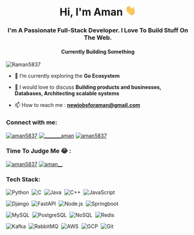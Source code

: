 <h1 align="center">Hi, I'm Aman <img src="https://github.com/ABSphreak/ABSphreak/blob/master/gifs/Hi.gif" width="30px"></h1>

<h3 align="center">I'm A Passionate Full-Stack Developer. I Love To Build Stuff On The Web. </h3>
<h4 align="center">Currently Building Something</h3>

<p align="left"> <img src="https://komarev.com/ghpvc/?username=Raman5837&label=Profile%20views&color=0e75b6&style=flat" alt="Raman5837" /> </p>

- 🌱 I’m currently exploring the **Go Ecosystem**

- 💬 I would love to discuss **Building products and businesses, Databases, Architecting scalable systems**

- 📫 How to reach me : **newjobsforaman@gmail.com**

<h3 align="left">Connect with me:</h3>
<p align="left">
<a href="https://linkedin.com/in/aman5837" target="_blank"><img align="center" src="https://raw.githubusercontent.com/rahuldkjain/github-profile-readme-generator/master/src/images/icons/Social/linked-in-alt.svg" alt="aman5837" height="30" width="40" /></a>
<a href="https://twitter.com/_______Aman" target="blank"><img align="center" src="https://raw.githubusercontent.com/rahuldkjain/github-profile-readme-generator/master/src/images/icons/Social/twitter.svg" alt="_______aman" height="30" width="40" /></a>
<a href="https://www.instagram.com/aman5837_._/" target="_blank"><img align="center" src="https://cdn.cdnlogo.com/logos/i/92/instagram.svg" alt="aman5837" height="30" width="40" /></a>
<h3 align="left">Time To Judge Me 😂 :</h3>
<a href="https://www.leetcode.com/Aman5837" target="_blank"><img align="center" src="https://raw.githubusercontent.com/rahuldkjain/github-profile-readme-generator/master/src/images/icons/Social/leet-code.svg" alt="aman5837" height="30" width="40" /></a>
<a href="https://www.hackerrank.com/aman__" target="_blank"><img align="center" src="https://raw.githubusercontent.com/rahuldkjain/github-profile-readme-generator/master/src/images/icons/Social/hackerrank.svg" alt="aman__" height="30" width="40" /></a>
</p>

<h3 align="left">Tech Stack:</h3>

![Python](https://img.shields.io/badge/-Python-05122A?style=flat&logo=python)&nbsp;
![C](https://img.shields.io/badge/-Go-05122A?style=flat&logo=go)&nbsp;
![Java](https://img.shields.io/badge/-Java-05122A?style=flat&logo=Java&logoColor=FFA518)&nbsp;
![C++](https://img.shields.io/badge/-C++-05122A?style=flat&logo=C%2B%2B&logoColor=00599C)&nbsp;
![JavaScript](https://img.shields.io/badge/-JavaScript-05122A?style=flat&logo=javascript)&nbsp;

![Django](https://img.shields.io/badge/-Django-05122A?style=flat&logo=django&logoColor=092E20)&nbsp;
![FastAPI](https://img.shields.io/badge/-FastAPI-05122A?style=flat&logo=fastapi)&nbsp;
![Node.js](https://img.shields.io/badge/-Node.js-05122A?style=flat&logo=node.js)&nbsp;
![Springboot](https://img.shields.io/badge/-SpringBoot-05122A?style=flat&logo=springboot)&nbsp;


![MySQL](https://img.shields.io/badge/-MySQL-05122A?style=flat&logo=mysql)&nbsp;
![PostgreSQL](https://img.shields.io/badge/-PostgreSQL-05122A?style=flat&logo=postgresql)&nbsp;
![NoSQL](https://img.shields.io/badge/-No_SQLs-05122A?style=flat&logo=mongodb)&nbsp;
![Redis](https://img.shields.io/badge/-Redis-05122A?style=flat&logo=redis)&nbsp;

![Kafka](https://img.shields.io/badge/-Kafka-05122A?style=flat&logo=apache-kafka)&nbsp;
![RabbitMQ](https://img.shields.io/badge/-RabbitMQ-05122A?style=flat&logo=rabbitmq)&nbsp;
![AWS](https://img.shields.io/badge/-AWS-05122A?style=flat&logo=amazon)&nbsp;
![GCP](https://img.shields.io/badge/-GCP-05122A?style=flat&logo=google-cloud)&nbsp;
![Git](https://img.shields.io/badge/-Git-05122A?style=flat&logo=git)&nbsp;
